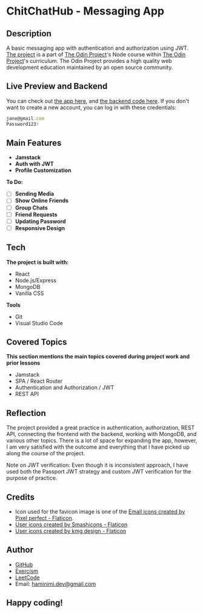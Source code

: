 # ChitChatHub - Messaging App
## Description
A basic messaging app with authentication and authorization using JWT. [The project](https://www.theodinproject.com/lessons/nodejs-messaging-app) is a part of [The Odin Project](https://www.theodinproject.com/dashboard)'s Node course within [The Odin Project](https://www.theodinproject.com/dashboard)'s curriculum. The Odin Project provides a high quality web development education maintained by an open source community.
## Live Preview and Backend
You can check out [the app here](), and [the backend code here](https://github.com/Haminimi/messaging-app-backend). 
If you don't want to create a new account, you can log in with these credentials: 
```js
jane@gmail.com
Password123!
```
## Main Features
- **Jamstack**
- **Auth with JWT**
- **Profile Customization**

**To Do:**
- [ ] **Sending Media**
- [ ] **Show Online Friends**
- [ ] **Group Chats**
- [ ] **Friend Requests**
- [ ] **Updating Password**
- [ ] **Responsive Design**
## Tech
**The project is built with:**
- React
- Node.js/Express
- MongoDB
- Vanilla CSS

**Tools**
- Git
- Visual Studio Code
## Covered Topics
**This section mentions the main topics covered during project work and prior lessons**
- Jamstack
- SPA / React Router
- Authentication and Authorization / JWT
- REST API
## Reflection
The project provided a great practice in authentication, authorization, REST API, connecting the frontend with the backend, working with MongoDB, and various other topics. There is a lot of space for expanding the app, however, I am very satisfied with the outcome and everything that I have picked up along the course of the project.

Note on JWT verification: Even though it is inconsistent approach, I have used both the Passport JWT strategy and custom JWT verification for the purpose of practice.
<!-- Inactive -->
## Credits
- Icon used for the favicon image is one of the [Email icons created by Pixel perfect - Flaticon](https://www.flaticon.com/free-icons/email).
- [User icons created by Smashicons - Flaticon](https://www.flaticon.com/free-icons/user)
- [User icons created by kmg design - Flaticon](https://www.flaticon.com/free-icons/user)
## Author
- [GitHub](https://github.com/Haminimi)
- [Exercism](https://exercism.org/profiles/Haminimi)
- [LeetCode](https://leetcode.com/Haminimi/)
- Email: haminimi.dev@gmail.com
## Happy coding!